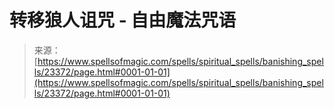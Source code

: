 <!--yml

category: 未分类

date: 2024-06-12 19:08:26

-->

# 转移狼人诅咒 - 自由魔法咒语

> 来源：[https://www.spellsofmagic.com/spells/spiritual_spells/banishing_spells/23372/page.html#0001-01-01](https://www.spellsofmagic.com/spells/spiritual_spells/banishing_spells/23372/page.html#0001-01-01)
